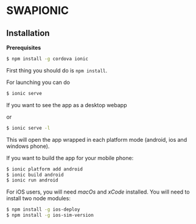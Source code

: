 # SWAPIONIC

## Installation

**Prerequisites**
```bash
$ npm install -g cordova ionic
```

First thing you should do is `npm install`.

For launching you can do
```bash
$ ionic serve
```
If you want to see the app as a desktop webapp

or 

```bash
$ ionic serve -l
```
This will open the app wrapped in each platform mode (android, ios and windows phone).

If you want to build the app for your mobile phone:
```bash
$ ionic platform add android
$ ionic build android
$ ionic run android
```

For iOS users, you will need _macOs_ and _xCode_ installed. You will need to install two node modules:
```bash
$ npm install -g ios-deploy
$ npm install -g ios-sim-version
```
